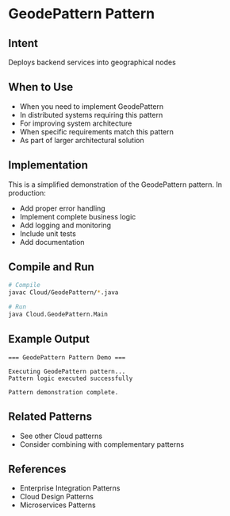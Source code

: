 # GeodePattern Pattern

## Intent
Deploys backend services into geographical nodes

## When to Use
- When you need to implement GeodePattern
- In distributed systems requiring this pattern
- For improving system architecture
- When specific requirements match this pattern
- As part of larger architectural solution

## Implementation
This is a simplified demonstration of the GeodePattern pattern. In production:
- Add proper error handling
- Implement complete business logic
- Add logging and monitoring
- Include unit tests
- Add documentation

## Compile and Run
```bash
# Compile
javac Cloud/GeodePattern/*.java

# Run
java Cloud.GeodePattern.Main
```

## Example Output
```
=== GeodePattern Pattern Demo ===

Executing GeodePattern pattern...
Pattern logic executed successfully

Pattern demonstration complete.
```

## Related Patterns
- See other Cloud patterns
- Consider combining with complementary patterns

## References
- Enterprise Integration Patterns
- Cloud Design Patterns
- Microservices Patterns
